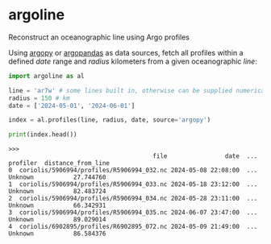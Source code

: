 # argoline
Reconstruct an oceanographic line using Argo profiles

Using [argopy](https://github.com/Euroargodev/argopy) or 
[argopandas](https://github.com/ArgoCanada/argopandas) as data sources, fetch 
all profiles within a defined _date_ range and _radius_ kilometers from a given
oceanographic _line_:

```python
import argoline as al

line = 'ar7w' # some lines built in, otherwise can be supplied numerically
radius = 150 # km
date = ['2024-05-01', '2024-06-01']

index = al.profiles(line, radius, date, source='argopy')

print(index.head())
```

```
>>> 
                                        file                date  ...  profiler  distance_from_line
0  coriolis/5906994/profiles/R5906994_032.nc 2024-05-08 22:08:00  ...   Unknown           27.744760
1  coriolis/5906994/profiles/R5906994_033.nc 2024-05-18 23:12:00  ...   Unknown           82.483724
2  coriolis/5906994/profiles/R5906994_034.nc 2024-05-28 23:11:00  ...   Unknown           66.342931
3  coriolis/5906994/profiles/R5906994_035.nc 2024-06-07 23:47:00  ...   Unknown           89.029014
4  coriolis/6902895/profiles/R6902895_072.nc 2024-05-09 21:49:00  ...   Unknown           86.584376
```
